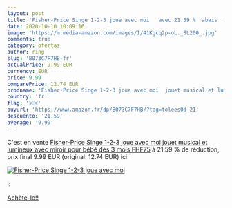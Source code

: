 ```yaml
---
layout: post
title: 'Fisher-Price Singe 1-2-3 joue avec moi   avec 21.59 % rabais '
date: 2020-10-10 10:09:16
image: 'https://m.media-amazon.com/images/I/41Kgcq2p-oL._SL200_.jpg'
comments: true
category: ofertas
author: ring
slug: 'B073C7F7HB-fr'
actualPrice: 9.99 EUR
currency: EUR
price: 9.99
comparePrice: 12.74 EUR
prodname: 'Fisher-Price Singe 1-2-3 joue avec moi  jouet musical et lumineux avec miroir  pour bébé dès 3 mois  FHF75'
country: 'fr'
flag: '🇫🇷'
buyurl: 'https://www.amazon.fr/dp/B073C7F7HB/?tag=tolees0d-21'
descuento: '21.59'
average: '9.99'
---
```


C'est en vente [Fisher-Price Singe 1-2-3 joue avec moi  jouet musical et lumineux avec miroir  pour bébé dès 3 mois  FHF75](https://www.amazon.fr/dp/B073C7F7HB/?tag=tolees0d-21)  à  21.59 % de réduction, prix final  9.99 EUR (original: 12.74 EUR) ici:

[![Fisher-Price Singe 1-2-3 joue avec moi  ](https://m.media-amazon.com/images/I/41Kgcq2p-oL._SL200_.jpg)](https://www.amazon.fr/dp/B073C7F7HB/?tag=tolees0d-21)

ℹ️:


[Achète-le!!](https://www.amazon.fr/dp/B073C7F7HB/?tag=tolees0d-21)
